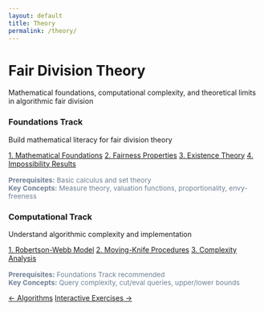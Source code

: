 ```yaml
---
layout: default
title: Theory
permalink: /theory/
---
```


<div class="page-header">
  <h1 class="page-title">Fair Division Theory</h1>
  <p class="page-description">Mathematical foundations, computational complexity, and theoretical limits in algorithmic fair division</p>
</div>

<!-- Pathways Grid using existing question-block styling -->
<div class="theory-questions">

  <!-- Foundations Track -->
  <div class="question-block">
    <h3>Foundations Track</h3>
    <p>Build mathematical literacy for fair division theory</p>
    <div class="question-links">
      <a href="{{ '/foundations/' | relative_url }}">1. Mathematical Foundations</a>
      <a href="{{ '/fairness-properties/' | relative_url }}">2. Fairness Properties</a>
      <a href="{{ '/existence-theory/' | relative_url }}" class="coming-soon">3. Existence Theory</a>
      <a href="{{ '/impossibility/' | relative_url }}">4. Impossibility Results</a>
    </div>
    <p style="margin-top: 1rem; font-size: 0.85rem; color: #718096;">
      <strong>Prerequisites:</strong> Basic calculus and set theory<br>
      <strong>Key Concepts:</strong> Measure theory, valuation functions, proportionality, envy-freeness
    </p>
  </div>

  <!-- Computational Track -->
  <div class="question-block">
    <h3>Computational Track</h3>
    <p>Understand algorithmic complexity and implementation</p>
    <div class="question-links">
      <a href="{{ '/robertson-webb-query-model/' | relative_url }}">1. Robertson-Webb Model</a>
      <a href="{{ '/moving-knife-model/' | relative_url }}">2. Moving-Knife Procedures</a>
      <a href="{{ '/complexity-analysis/' | relative_url }}" class="coming-soon">3. Complexity Analysis</a>
    </div>
    <p style="margin-top: 1rem; font-size: 0.85rem; color: #718096;">
      <strong>Prerequisites:</strong> Foundations Track recommended<br>
      <strong>Key Concepts:</strong> Query complexity, cut/eval queries, upper/lower bounds
    </p>
  </div>

</div>

<!-- Navigation Footer -->
<footer class="algorithm-navigation">
  <a href="{{ '/' | relative_url }}" class="nav-button secondary">← Algorithms</a>
  <a href="{{ '/exercises/' | relative_url }}" class="nav-button primary">Interactive Exercises →</a>
</footer>